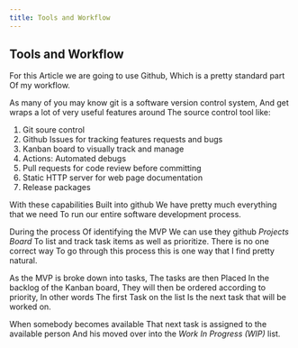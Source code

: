 ```yaml
---
title: Tools and Workflow
---
```


## Tools and Workflow

For this Article we are going to use Github, Which is a pretty
standard part Of my workflow.

As many of you may know git is a software version control system, And
get wraps a lot of very useful features around The source control tool
like:

1. Git soure control
2. Github Issues for tracking features requests and bugs
3. Kanban board to visually track and manage
4. Actions: Automated debugs
5. Pull requests for code review before committing
6. Static HTTP server for web page documentation
7. Release packages

With these capabilities Built into github We have pretty
much everything that we need To run our entire software development
process. 

During the process Of identifying the MVP We can use they github
*Projects Board* To list and track task items as well as prioritize. 
There is no one correct way To go through this process this is one way
that I find pretty natural.

As the MVP is broke down into tasks, The tasks are then Placed In the
backlog of the Kanban board, They will then be ordered according to
priority, In other words The first Task on the list Is the next task
that will be worked on.

When somebody becomes available That next task is assigned to the
available person And his moved over into the *Work In Progress (WIP)*
list.
